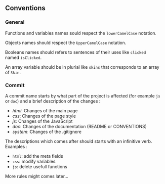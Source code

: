 Conventions
-----------

### General

Functions and variables names sould respect the `lowerCamelCase` notation.

Objects names should respect the `UpperCamelCase` notation.

Booleans names should refers to sentences of their uses like `clicked` named `isClicked`.

An array variable should be in plurial like `skins` that corresponds to an array of `Skin`.

### Commit

A commit name starts by what part of the project is affected (for example `js` or `doc`) and a brief description of the changes :
- *html*: Changes of the main page
- *css*: Changes of the page style
- *js*: Changes of the JavaScript
- *doc*: Changes of the documentation (README or CONVENTIONS)
- *system*: Changes of the .gitignore

The descriptions which comes after should starts with an infinitive verb. Examples :
- `html`: add the meta fields
- `css`: modify variables
- `js`: delete usefull functions

More rules might comes later...
